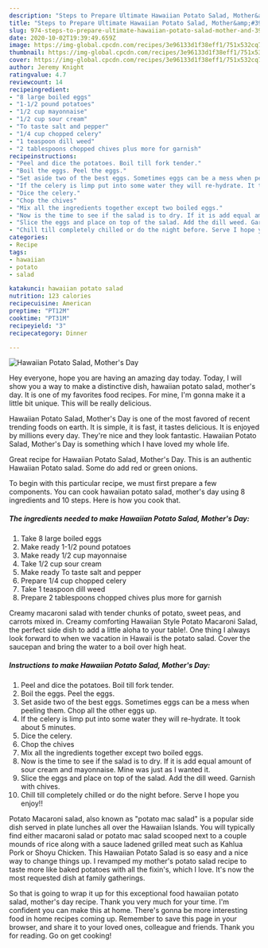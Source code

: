 ```yaml
---
description: "Steps to Prepare Ultimate Hawaiian Potato Salad, Mother&amp;#39;s Day"
title: "Steps to Prepare Ultimate Hawaiian Potato Salad, Mother&amp;#39;s Day"
slug: 974-steps-to-prepare-ultimate-hawaiian-potato-salad-mother-and-39-s-day
date: 2020-10-02T19:39:49.659Z
image: https://img-global.cpcdn.com/recipes/3e96133d1f38eff1/751x532cq70/hawaiian-potato-salad-mothers-day-recipe-main-photo.jpg
thumbnail: https://img-global.cpcdn.com/recipes/3e96133d1f38eff1/751x532cq70/hawaiian-potato-salad-mothers-day-recipe-main-photo.jpg
cover: https://img-global.cpcdn.com/recipes/3e96133d1f38eff1/751x532cq70/hawaiian-potato-salad-mothers-day-recipe-main-photo.jpg
author: Jeremy Knight
ratingvalue: 4.7
reviewcount: 14
recipeingredient:
- "8 large boiled eggs"
- "1-1/2 pound potatoes"
- "1/2 cup mayonnaise"
- "1/2 cup sour cream"
- "To taste salt and pepper"
- "1/4 cup chopped celery"
- "1 teaspoon dill weed"
- "2 tablespoons chopped chives plus more for garnish"
recipeinstructions:
- "Peel and dice the potatoes. Boil till fork tender."
- "Boil the eggs. Peel the eggs."
- "Set aside two of the best eggs. Sometimes eggs can be a mess when peeling them. Chop all the other eggs up."
- "If the celery is limp put into some water they will re-hydrate. It took about 5 minutes."
- "Dice the celery."
- "Chop the chives"
- "Mix all the ingredients together except two boiled eggs."
- "Now is the time to see if the salad is to dry. If it is add equal amount of sour cream and mayonnaise. Mine was just as I wanted it."
- "Slice the eggs and place on top of the salad. Add the dill weed. Garnish with chives."
- "Chill till completely chilled or do the night before. Serve I hope you enjoy!!"
categories:
- Recipe
tags:
- hawaiian
- potato
- salad

katakunci: hawaiian potato salad 
nutrition: 123 calories
recipecuisine: American
preptime: "PT12M"
cooktime: "PT31M"
recipeyield: "3"
recipecategory: Dinner

---
```



![Hawaiian Potato Salad, Mother&#39;s Day](https://img-global.cpcdn.com/recipes/3e96133d1f38eff1/751x532cq70/hawaiian-potato-salad-mothers-day-recipe-main-photo.jpg)

Hey everyone, hope you are having an amazing day today. Today, I will show you a way to make a distinctive dish, hawaiian potato salad, mother&#39;s day. It is one of my favorites food recipes. For mine, I'm gonna make it a little bit unique. This will be really delicious.

Hawaiian Potato Salad, Mother&#39;s Day is one of the most favored of recent trending foods on earth. It is simple, it is fast, it tastes delicious. It is enjoyed by millions every day. They're nice and they look fantastic. Hawaiian Potato Salad, Mother&#39;s Day is something which I have loved my whole life.

Great recipe for Hawaiian Potato Salad, Mother&#39;s Day. This is an authentic Hawaiian Potato salad. Some do add red or green onions.


To begin with this particular recipe, we must first prepare a few components. You can cook hawaiian potato salad, mother&#39;s day using 8 ingredients and 10 steps. Here is how you cook that.

<!--inarticleads1-->

##### The ingredients needed to make Hawaiian Potato Salad, Mother&#39;s Day:

1. Take 8 large boiled eggs
1. Make ready 1-1/2 pound potatoes
1. Make ready 1/2 cup mayonnaise
1. Take 1/2 cup sour cream
1. Make ready To taste salt and pepper
1. Prepare 1/4 cup chopped celery
1. Take 1 teaspoon dill weed
1. Prepare 2 tablespoons chopped chives plus more for garnish


Creamy macaroni salad with tender chunks of potato, sweet peas, and carrots mixed in. Creamy comforting Hawaiian Style Potato Macaroni Salad, the perfect side dish to add a little aloha to your table!. One thing I always look forward to when we vacation in Hawaii is the potato salad. Cover the saucepan and bring the water to a boil over high heat. 

<!--inarticleads2-->

##### Instructions to make Hawaiian Potato Salad, Mother&#39;s Day:

1. Peel and dice the potatoes. Boil till fork tender.
1. Boil the eggs. Peel the eggs.
1. Set aside two of the best eggs. Sometimes eggs can be a mess when peeling them. Chop all the other eggs up.
1. If the celery is limp put into some water they will re-hydrate. It took about 5 minutes.
1. Dice the celery.
1. Chop the chives
1. Mix all the ingredients together except two boiled eggs.
1. Now is the time to see if the salad is to dry. If it is add equal amount of sour cream and mayonnaise. Mine was just as I wanted it.
1. Slice the eggs and place on top of the salad. Add the dill weed. Garnish with chives.
1. Chill till completely chilled or do the night before. Serve I hope you enjoy!!


Potato Macaroni salad, also known as &#34;potato mac salad&#34; is a popular side dish served in plate lunches all over the Hawaiian Islands. You will typically find either macaroni salad or potato mac salad scooped next to a couple mounds of rice along with a sauce ladened grilled meat such as Kahlua Pork or Shoyu Chicken. This Hawaiian Potato Salad is so easy and a nice way to change things up. I revamped my mother&#39;s potato salad recipe to taste more like baked potatoes with all the fixin&#39;s, which I love. It&#39;s now the most requested dish at family gatherings. 

So that is going to wrap it up for this exceptional food hawaiian potato salad, mother&#39;s day recipe. Thank you very much for your time. I'm confident you can make this at home. There's gonna be more interesting food in home recipes coming up. Remember to save this page in your browser, and share it to your loved ones, colleague and friends. Thank you for reading. Go on get cooking!
